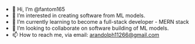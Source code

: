 - 👋 Hi, I’m @fantom165
- 👀 I’m interested in creating software from ML models.
- 🌱 I’m currently learning to become a full-stack developer - MERN stack
- 💞️ I’m looking to collaborate on software building of ML models.
- 📫 How to reach me, via email: arandolph11266@gmail.com

<!---
fantom165/fantom165 is a ✨ special ✨ repository because its `README.md` (this file) appears on your GitHub profile.
You can click the Preview link to take a look at your changes.
--->
